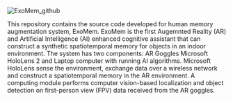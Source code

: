 ![ExoMem_github](https://user-images.githubusercontent.com/7812207/170970732-40dde1db-e0d0-4cbf-ab94-9ba6f357c11a.png)

This repository contains the source code developed for human memory augmentation system, ExoMem. ExoMem is the first Augemnted Reality (AR) and Artificial Intelligence (AI) enhanced cognitive assistant that can construct a synthetic spatiotemporal memory for objects in an indoor environment. The system has two components: AR Goggles Microsoft HoloLens 2 and Laptop computer with running AI algorithms. Microsoft HoloLens sense the environment, exchange data over a wireless network and construct a spatiotemporal memory in the AR environment. A computing module performs computer vision-based localization and object detection on first-person view (FPV) data received from the AR goggles.
